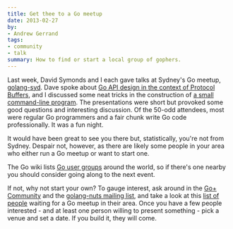 ```yaml
---
title: Get thee to a Go meetup
date: 2013-02-27
by:
- Andrew Gerrand
tags:
- community
- talk
summary: How to find or start a local group of gophers.
---
```



Last week, David Symonds and I each gave talks at Sydney's Go meetup,
[golang-syd](http://www.meetup.com/golang-syd/).
Dave spoke about [Go API design in the context of Protocol Buffers](http://talks.godoc.org/github.com/dsymonds/talks/2013-feb-golang-syd/golang-syd.slide),
and I discussed some neat tricks in the construction of [a small command-line program](http://talks.godoc.org/github.com/nf/streak/talk.slide).
The presentations were short but provoked some good questions and interesting discussion.
Of the 50-odd attendees, most were regular Go programmers and a fair chunk
write Go code professionally. It was a fun night.

It would have been great to see you there but,
statistically, you're not from Sydney.
Despair not, however, as there are likely some people in your area who either
run a Go meetup or want to start one.

The Go wiki lists [Go user groups](https://golang.org/wiki/GoUserGroups) around the world,
so if there's one nearby you should consider going along to the next event.

If not, why not start your own? To gauge interest,
ask around in the [Go+ Community](https://plus.google.com/communities/114112804251407510571) and
the [golang-nuts mailing list](http://groups.google.com/group/golang-nuts), and
take a look at this [list of people](http://golang.meetup.com/all/) waiting
for a Go meetup in their area.
Once you have a few people interested - and at least one person willing
to present something - pick a venue and set a date.
If you build it, they will come.
